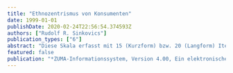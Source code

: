 ```yaml
---
title: "Ethnozentrismus von Konsumenten"
date: 1999-01-01
publishDate: 2020-02-24T22:56:54.374593Z
authors: ["Rudolf R. Sinkovics"]
publication_types: ["6"]
abstract: "Diese Skala erfasst mit 15 (Kurzform) bzw. 20 (Langform) Items den Glauben von Konsumenten an die Überlegenheit heimischer gegenüber ausländischer Produkte. Diese Haltung wird auch als Ethnozentrismus von Konsumenten bezeichnet und stellt eine Weiterentwicklung des Ethnozentrismusbegriffes vor dem Hintergrund der Konsumentenforschung dar. Nach Jacobys (1978) wird angenommen, dass die Überlegenheit heimischer Produkte über rein funktionale Aspekte hinausgeht und wirtschaftliche, soziale und moralische Überlegungen mit einschließt. Konkret bedeutet dies, dass ethnozentrische Konsumenten davon überzeugt sind, dass es nicht richtig ist, ausländische Produkte zu kaufen, weil mit dieser Haltung der heimischen Wirtschaft geschadet, und Arbeitslosigkeit ausgelöst wird."
featured: false
publication: "*ZUMA-Informationssystem, Version 4.00, Ein elektronisches Handbuch sozialwissenschaftlicher Erhebungsinstrumente*"
---
```



